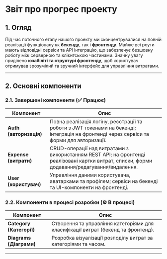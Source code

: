# Звіт про прогрес проекту

## 1. Огляд
Під час поточного етапу нашого проекту ми сконцентрувалися на повній реалізації функціоналу як **бекенду**, так і **фронтенду**. Майже всі роути мають відповідні сервіси та API інтеграцію, що забезпечує безшовну роботу між серверною та клієнтською частинами. Значну увагу приділено **юзабіліті та структурі фронтенду**, щоб користувач отримував зрозумілий та зручний інтерфейс для управління витратами.

---

## 2. Основні компоненти

### 2.1. Завершені компоненти (✅ Працює)

| Компонент | Опис |
|-----------|------|
| **Auth (авторизація)** | Повна реалізація логіну, реєстрації та роботи з JWT токенами на бекенді; інтеграція на фронтенді через сервіси та форми для авторизації. |
| **Expense (витрати)** | CRUD-операції над витратами з використанням REST API; на фронтенді реалізовані картки витрат, списки, форми додавання/редагування/видалення. |
| **User (користувач)** | Управління даними користувача, аватарками та профілем; сервіси на бекенді та UI-компоненти на фронтенді. |

### 2.2. Компоненти в процесі розробки (⚙️ В процесі)

| Компонент | Опис |
|-----------|------|
| **Category (Категорії)** | Створення та управління категоріями для класифікації витрат (бекенд та фронтенд). |
| **Diagrams (Діаграми)** | Розробка візуалізації розподілу витрат за категоріями та часом. |

---

